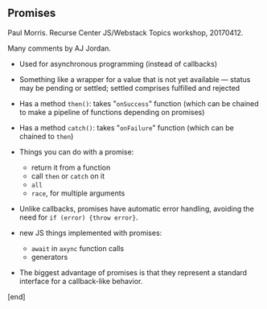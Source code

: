 ## Promises

Paul Morris. Recurse Center JS/Webstack Topics workshop, 20170412.

Many comments by AJ Jordan.

 * Used for asynchronous programming (instead of callbacks)
 * Something like a wrapper for a value that is not yet available —  status may be pending or settled; settled comprises fulfilled and rejected
 * Has a method `then()`: takes "`onSuccess`" function (which can be chained to make a pipeline of functions depending on promises)
 * Has a method `catch()`: takes "`onFailure`" function (which can be chained to `then`)
 * Things you can do with a promise:

   * return it from a function
   * call `then` or `catch` on it
   * `all`
   * `race`, for multiple arguments

 * Unlike callbacks, promises have automatic error handling, avoiding the need for `if (error) {throw error}`.
 * new JS things implemented with promises:

   * `await` in `axync` function calls
   * generators

 * The biggest advantage of promises is that they represent a standard interface for a callback-like behavior.

[end]
